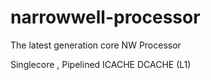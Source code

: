narrowwell-processor
====================

The latest generation core NW Processor

Singlecore , Pipelined ICACHE DCACHE (L1)
